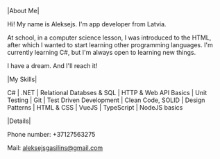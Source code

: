 |About Me| 

Hi! My name is Aleksejs. I'm app developer from Latvia.

At school, in a computer science lesson, I was introduced to the HTML, after which I wanted to start learning other programming languages. I'm currently learning C#, but I'm always open to learning new things.

I have a dream. And I'll reach it!

|My Skills|

C# | .NET | Relational Databses & SQL | HTTP & Web API Basics | Unit Testing | Git | Test Driven Development | Clean Code, SOLID | Design Patterns | HTML & CSS | VueJS | TypeScript | NodeJS basics

|Details|

Phone number: +37127563275

Mail: aleksejsgasilins@gmail.com
